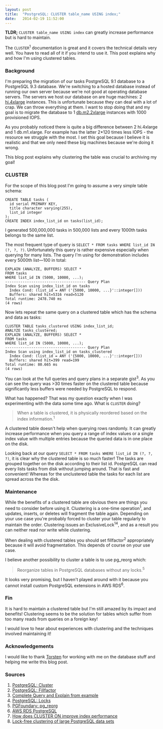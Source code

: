 ```yaml
---
layout: post
title:  "PostgreSQL: CLUSTER table_name USING index;"
date:   2014-02-19 11:52:00
---
```


__TLDR;__ `CLUSTER table_name USING index` can greatly increase performance but is hard to maintain.

The `CLUSTER`<sup>1</sup> documentation is great and it covers the technical details very well. You have to read all of it if you intend to use it. This post explains why and how I'm using clustered tables.

### Background

I'm preparing the migration of our tasks PostgreSQL 9.1 database to a PostgreSQL 9.3 database. We're switching to a hosted database instead of running our own server because we're not good at operating database servers. The servers we host our database on are huge machines: 2 [hi.4xlarge](http://docs.aws.amazon.com/AWSEC2/latest/UserGuide/storage_instances.html) instances. This is unfortunate because they can deal with a lot of crap. We can throw everything at them. I want to stop doing that and my goal is to migrate the database to 1 [db.m2.2xlarge](http://docs.aws.amazon.com/AmazonRDS/latest/UserGuide/Concepts.DBInstanceClass.html) instances with 1000 provisioned IOPS. 

As you probably noticed there is quite a big difference between 2 hi.4xlarge and 1 db.m1.xlarge. For example has the latter 2\*120 times less IOPS - the resource we struggle with the most. I set this goal because I believe it is realistic and that we only need these big machines because we're doing it wrong.

This blog post explains why clustering the table was crucial to archiving my goal!

### CLUSTER

For the scope of this blog post I'm going to assume a very simple table schema:

```
CREATE TABLE tasks (
  id serial PRIMARY KEY, 
  title character varying(255), 
  list_id integer
);
CREATE INDEX index_list_id on tasks(list_id);
```

I generated 500,000,000 tasks in 500,000 lists and every 1000th tasks belongs to the same list.

The most frequent type of query is `SELECT * FROM tasks WHERE list_id IN (?, ?, ?)`. Unfortunately this query is rather expensive especially when querying for many lists. The query I'm using for demonstration includes every 5000th list&mdash;100 in total:

```
EXPLAIN (ANALYZE, BUFFERS) SELECT * 
FROM tasks 
WHERE list_id IN (5000, 10000, ...);
------------------------------------- Query Plan
Index Scan using index_list_id on tasks
  Index Cond: (list_id = ANY ('{5000, 10000, ...}'::integer[]))
  Buffers: shared hit=5316 read=5120
Total runtime: 2478.740 ms
(4 rows)
```

Now lets repeat the same query on a clustered table which has the schema and data as tasks:

```
CLUSTER TABLE tasks_clustered USING index_list_id;
ANALYZE tasks_clustered;
EXPLAIN (ANALYZE, BUFFERS) SELECT * 
FROM tasks 
WHERE list_id IN (5000, 10000, ...);
------------------------------------- Query Plan
Index Scan using index_list_id on tasks_clustered
  Index Cond: (list_id = ANY ('{5000, 10000, ...}'::integer[]))
  Buffers: shared hit=399 read=199
Total runtime: 80.665 ms
(4 rows)
```

You can look at the full queries and query plans in a separate gist<sup>3</sup>. As you can see the query was >30 times faster on the clustered table because significantly less buffers were needed by PostgreSQL to respond.

What has happened? That was my question exactly when I was experimenting with the data some time ago. What is `CLUSTER` doing?

> When a table is clustered, it is physically reordered based on the index information.<sup>1</sup>

A clustered table doesn't help when querying rows randomly. It can greatly increase performance when you query a range of index values or a single index value with multiple entries because the queried data is in one place on the disk.

Looking back at our query `SELECT * FROM tasks WHERE list_id IN (?, ?, ?)`, it is clear why the clustered table is so much faster! The tasks are grouped together on the disk according to their list id. PostgreSQL can read every lists tasks from disk without jumping around. That is fast and convenient! Whereas for the unclustered table the tasks for each list are spread across the the disk.

### Maintenance 

While the benefits of a clustered table are obvious there are things you need to consider before using it. Clustering is a one-time operation<sup>1</sup>, and updates, inserts, or deletes will fragment the table again. Depending on your use case you're probably forced to cluster your table regularly to maintain the order. Clustering issues an ExclusiveLock<sup>1</sup><sup>4</sup>, and as a result you can neither read nor write while clustering.

When dealing with clustered tables you should set fillfactor<sup>2</sup> appropriately because it will avoid fragmentation. This depends of course on your use case.

I believe another possibility to cluster a table is to use pg\_reorg which:

> Reorganize tables in PostgreSQL databases without any locks.<sup>5</sup>

It looks very promising, but I haven't played around with it because you cannot install custom PostgreSQL extensions in AWS RDS<sup>6</sup>.


### Fin

It is hard to maintain a clustered table but I'm still amazed by its impact and benefits! Clustering seems to be the solution for tables which suffer from too many reads from queries on a foreign key! 

I would love to hear about experiences with clustering and the techniques involved maintaining it!

### Acknowledgements

I would like to thank [Torsten](http://torsten.io) for working with me on the database stuff and helping me write this blog post.

### Sources

1. [PostgreSQL: Cluster](http://www.postgresql.org/docs/9.3/static/sql-cluster.html)
2. [PostgreSQL: Fillfactor](http://www.postgresql.org/docs/current/static/sql-createtable.html#SQL-CREATETABLE-STORAGE-PARAMETERS)
3. [Complete Query and Explain from example](https://gist.github.com/i0rek/163f59d850ac7a74157b)
4. [PostgreSQL: Locks](http://www.postgresql.org/docs/current/static/sql-lock.html)
5. [PGFoundary: pg_reorg](http://reorg.projects.pgfoundry.org/pg_reorg.html)
6. [AWS RDS PostgreSQL](http://docs.aws.amazon.com/AmazonRDS/latest/UserGuide/CHAP_PostgreSQL.html)
7. [How does CLUSTER ON improve index performance](http://www.postgresonline.com/journal/index.php?/archives/10-How-does-CLUSTER-ON-improve-index-performance.html)
7. [Lock-free clustering of large PostgreSQL data sets](http://blog.chrishowie.com/2013/02/15/lock-free-clustering-of-large-postgresql-data-sets)
